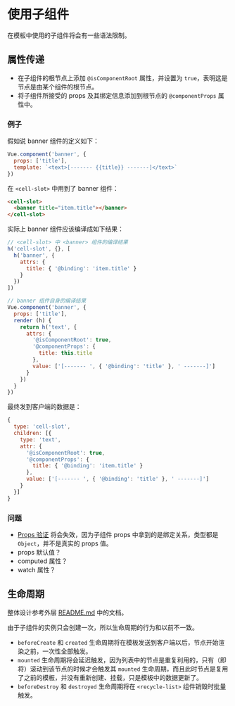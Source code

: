 # 使用子组件

在模板中使用的子组件将会有一些语法限制。

## 属性传递

+ 在子组件的根节点上添加 `@isComponentRoot` 属性，并设置为 `true`，表明这是节点是由某个组件的根节点。
+ 将子组件所接受的 props 及其绑定信息添加到根节点的 `@componentProps` 属性中。

### 例子

假如说 banner 组件的定义如下：

```js
Vue.component('banner', {
  props: ['title'],
  template: `<text>[------- {{title}} -------]</text>`
})
```

在 `<cell-slot>` 中用到了 banner 组件：

```html
<cell-slot>
  <banner title="item.title"></banner>
</cell-slot>
```

实际上 banner 组件应该编译成如下结果：

```js
// <cell-slot> 中 <banner> 组件的编译结果
h('cell-slot', {}, [
  h('banner', {
    attrs: {
      title: { '@binding': 'item.title' }
    }
  })
])

// banner 组件自身的编译结果
Vue.component('banner', {
  props: ['title'],
  render (h) {
    return h('text', {
      attrs: {
        '@isComponentRoot': true,
        '@componentProps': {
          title: this.title
        },
        value: ['[------- ', { '@binding': 'title' }, ' -------]']
      }
    })
  }
})
```

最终发到客户端的数据是：

```js
{
  type: 'cell-slot',
  children: [{
    type: 'text',
    attr: {
      '@isComponentRoot': true,
      '@componentProps': {
        title: { '@binding': 'item.title' }
      },
      value: ['[------- ', { '@binding': 'title' }, ' -------]']
    }
  }]
}
```

### 问题

+ [Props 验证](https://cn.vuejs.org/v2/guide/components.html#Prop-验证) 将会失效，因为子组件 props 中拿到的是绑定关系，类型都是 `Object`，并不是真实的 props 值。
+ props 默认值？
+ computed 属性？
+ watch 属性？

## 生命周期

整体设计参考外层 [README.md](../../README.md#生命周期指令) 中的文档。

由于子组件的实例只会创建一次，所以生命周期的行为和以前不一致。

+ `beforeCreate` 和 `created` 生命周期将在模板发送到客户端以后，节点开始渲染之前，一次性全部触发。
+ `mounted` 生命周期将会延迟触发，因为列表中的节点是重复利用的，只有（即将）滚动到该节点的时候才会触发其 `mounted` 生命周期，而且此时节点是复用了之前的模板，并没有重新创建、挂载，只是模板中的数据更新了。
+ `beforeDestroy` 和  `destroyed` 生命周期将在 `<recycle-list>` 组件销毁时批量触发。

